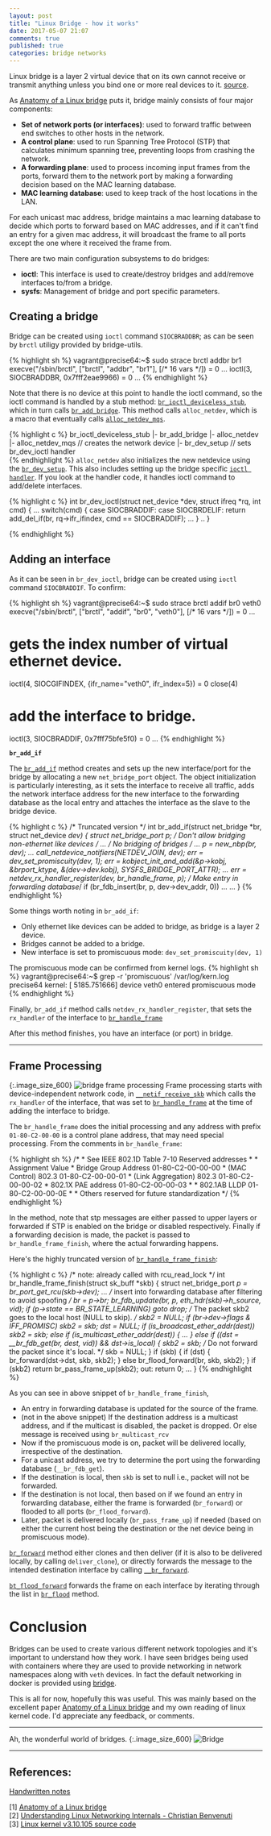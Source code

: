 ```yaml
---
layout: post
title: "Linux Bridge - how it works"
date: 2017-05-07 21:07
comments: true
published: true
categories: bridge networks
---
```



Linux bridge is a layer 2 virtual device that on its own cannot receive or transmit anything unless you bind one or more real devices to it. [source](http://shop.oreilly.com/product/9780596002558.do).

As [Anatomy of a Linux bridge](https://wiki.aalto.fi/download/attachments/70789083/linux_bridging_final.pdf) puts it, bridge mainly consists of four major components:

- **Set of network ports (or interfaces)**: used to forward traffic between end switches to other hosts in the network.
- **A control plane**: used to run Spanning Tree Protocol (STP) that calculates minimum spanning tree, preventing loops from crashing the network.
- **A forwarding plane**: used to process incoming input frames from the ports, forward them to the network port by making a forwarding decision based on the MAC learning database.
- **MAC learning database**: used to keep track of the host locations in the LAN.

For each unicast mac address, bridge maintains a mac learning database to decide which ports to forward based on MAC addresses, and if it can't find an entry for a given mac address, it will broadcast the frame to all ports except the one where it received the frame from.

There are two main configuration subsystems to do bridges:
- **ioctl**: This interface is used to create/destroy bridges and add/remove interfaces to/from a bridge.
- **sysfs**: Management of bridge and port specific parameters.

## Creating a bridge

Bridge can be created using `ioctl` command `SIOCBRADDBR`; as can be seen by `brctl` utiligy provided by bridge-utils.

{% highlight sh %}
vagrant@precise64:~$ sudo strace brctl addbr br1
execve("/sbin/brctl", ["brctl", "addbr", "br1"], [/* 16 vars */]) = 0
...
ioctl(3, SIOCBRADDBR, 0x7fff2eae9966)   = 0
...
{% endhighlight %}

Note that there is no device at this point to handle the ioctl command, so the ioctl command is handled by a stub method: [`br_ioctl_deviceless_stub`](http://elixir.free-electrons.com/linux/v3.10.105/source/net/bridge/br_ioctl.c#L351), which in turn calls [`br_add_bridge`](http://elixir.free-electrons.com/linux/v3.10.105/source/net/bridge/br_if.c#L235). This method calls `alloc_netdev`, which is a macro that eventually calls [`alloc_netdev_mqs`](http://elixir.free-electrons.com/linux/v3.10.105/source/net/core/dev.c#L5660).

{% highlight c %}
br_ioctl_deviceless_stub
  |- br_add_bridge
      |- alloc_netdev
           |- alloc_netdev_mqs  // creates the network device
              |- br_dev_setup // sets br_dev_ioctl handler               
{% endhighlight %}
`alloc_netdev` also initializes the new netdevice using the [`br_dev_setup`](http://elixir.free-electrons.com/linux/v3.10.105/source/net/bridge/br_device.c#L335). This also includes setting up the bridge specific [`ioctl handler`](http://elixir.free-electrons.com/linux/v3.10.105/source/net/bridge/br_ioctl.c#L379). If you look at the handler code, it handles ioctl command to add/delete interfaces.

{% highlight c %}
int br_dev_ioctl(struct net_device *dev, struct ifreq *rq, int cmd) {
    ...
    switch(cmd) {
	case SIOCBRADDIF:
	case SIOCBRDELIF:
		return add_del_if(br, rq->ifr_ifindex, cmd == SIOCBRADDIF);
    ...
    }
    ..
}

{% endhighlight %}

## Adding an interface
As it can be seen in `br_dev_ioctl`, bridge can be created using `ioctl` command `SIOCBRADDIF`. To confirm:


{% highlight sh %}
vagrant@precise64:~$ sudo strace brctl addif br0 veth0
execve("/sbin/brctl", ["brctl", "addif", "br0", "veth0"], [/* 16 vars */]) = 0
...
# gets the index number of virtual ethernet device.
ioctl(4, SIOCGIFINDEX, {ifr_name="veth0", ifr_index=5}) = 0
close(4)
 # add the interface to bridge.
ioctl(3, SIOCBRADDIF, 0x7fff75bfe5f0)   = 0
...
{% endhighlight %}

**`br_add_if`**

The [`br_add_if`](http://elixir.free-electrons.com/linux/v3.10.105/source/net/bridge/br_if.c#L325) method creates and sets up the new interface/port for the bridge by allocating a new `net_bridge_port` object. The object initialization is particularly interesting, as it sets the interface to receive all traffic, adds the network interface address for the new interface to the forwarding database as the local entry and attaches the interface as the slave to the bridge device.

{% highlight c %}
/* Truncated version */
int br_add_if(struct net_bridge *br, struct net_device *dev)
{
	struct net_bridge_port *p;
	/* Don't allow bridging non-ethernet like devices */
    ...
	/* No bridging of bridges */
    ...
	p = new_nbp(br, dev);
    ...
	call_netdevice_notifiers(NETDEV_JOIN, dev);
	err = dev_set_promiscuity(dev, 1);
	err = kobject_init_and_add(&p->kobj, &brport_ktype, &(dev->dev.kobj),
				   SYSFS_BRIDGE_PORT_ATTR);
    ...
	err = netdev_rx_handler_register(dev, br_handle_frame, p);
    /* Make entry in forwarding database*/
	if (br_fdb_insert(br, p, dev->dev_addr, 0))
		...
    ...
}
{% endhighlight %}

Some things worth noting in `br_add_if`:

- Only ethernet like devices can be added to bridge, as bridge is a layer 2 device.
- Bridges cannot be added to a bridge.
- New interface is set to promiscuous mode: `dev_set_promiscuity(dev, 1)`

The promiscuous mode can be confirmed from kernel logs.
{% highlight sh %}
vagrant@precise64:~$ grep -r 'promiscuous' /var/log/kern.log
precise64 kernel: [ 5185.751666] device veth0 entered promiscuous mode
{% endhighlight %}

Finally, `br_add_if` method calls `netdev_rx_handler_register`, that sets the `rx_handler` of the interface to [`br_handle_frame`](http://elixir.free-electrons.com/linux/v3.10.105/source/net/bridge/br_input.c#L153)

After this method finishes, you have an interface (or port) in bridge.

---

## Frame Processing

{:.image_size_600}
![bridge frame processing](https://gist.githubusercontent.com/goyalankit/6ea0ea8448ad1946e0791b308970a5d3/raw/cb59f23f7017edd47c075817aa2cdabb76bfa79d/frame_processing_bridge2.png)
Frame processing starts with device-independent network code, in [`__netif_receive_skb`](http://elixir.free-electrons.com/linux/v3.10.105/source/net/core/dev.c#L3579) which calls the `rx_handler` of the interface, that was set to [`br_handle_frame`](http://elixir.free-electrons.com/linux/v3.10.105/source/net/bridge/br_input.c#L153) at the time of adding the interface to bridge.

The `br_handle_frame` does the initial processing and any address with prefix `01-80-C2-00-00` is a control plane address, that may need special processing. From the comments in `br_handle_frame`:

{% highlight sh %}
    /*
    * See IEEE 802.1D Table 7-10 Reserved addresses
    *
    * Assignment		 		Value
    * Bridge Group Address		01-80-C2-00-00-00
    * (MAC Control) 802.3		01-80-C2-00-00-01
    * (Link Aggregation) 802.3	        01-80-C2-00-00-02
    * 802.1X PAE address		01-80-C2-00-00-03
    *
    * 802.1AB LLDP 		01-80-C2-00-00-0E
    *
    * Others reserved for future standardization
    */
{% endhighlight %}

In the method, note that stp messages are either passed to upper layers or forwarded if STP is enabled on the bridge or disabled respectively. Finally if a forwarding decision is made, the packet is passed to `br_handle_frame_finish`, where the actual forwarding happens.

Here's the highly truncated version of [`br_handle_frame_finish`](http://elixir.free-electrons.com/linux/v3.10.105/source/net/bridge/br_input.c#L60):

{% highlight c %}
/* note: already called with rcu_read_lock */
int br_handle_frame_finish(struct sk_buff *skb)
{
    struct net_bridge_port *p = br_port_get_rcu(skb->dev);
    ...
	/* insert into forwarding database after filtering to avoid spoofing */
	br = p->br;
	br_fdb_update(br, p, eth_hdr(skb)->h_source, vid);
	if (p->state == BR_STATE_LEARNING)
		goto drop;
	/* The packet skb2 goes to the local host (NULL to skip). */
	skb2 = NULL;
	if (br->dev->flags & IFF_PROMISC)
		skb2 = skb;
	dst = NULL;
	if (is_broadcast_ether_addr(dest))
		skb2 = skb;
	else if (is_multicast_ether_addr(dest)) {
        ...
	} else if ((dst = __br_fdb_get(br, dest, vid)) &&
			dst->is_local) {
		skb2 = skb;
		/* Do not forward the packet since it's local. */
		skb = NULL;
	}
	if (skb) {
		if (dst) {
			br_forward(dst->dst, skb, skb2);
		} else
			br_flood_forward(br, skb, skb2);
	}
	if (skb2)
		return br_pass_frame_up(skb2);
out:
	return 0;
    ...
}
{% endhighlight %}

As you can see in above snippet of `br_handle_frame_finish`, 
- An entry in forwarding database is updated for the source of the frame.
- (not in the above snippet) If the destination address is a multicast address, and if the multicast is disabled, the packet is dropped. Or else message is received using `br_multicast_rcv`
- Now if the promiscuous mode is on, packet will be delivered locally, irrespective of the destination.
- For a unicast address, we try to determine the port using the forwarding database (`__br_fdb_get`).
- If the destination is local, then `skb` is set to null i.e., packet will not be forwarded.
- If the destination is not local, then based on if we found an entry in forwarding database, either the frame is forwarded (`br_forward`) or flooded to all ports (`br_flood_forward`).
- Later, packet is delivered locally (`br_pass_frame_up`) if needed (based on either the current host being the destination or the net device being in promiscuous mode).

[`br_forward`](http://elixir.free-electrons.com/linux/v3.10.105/source/net/bridge/br_forward.c#L120) method either clones and then deliver (if it is also to be delivered locally, by calling `deliver_clone`), or directly forwards the message to the intended destination interface by calling [`__br_forward`](http://elixir.free-electrons.com/linux/v3.10.105/source/net/bridge/br_forward.c#L87).

[`bt_flood_forward`](http://elixir.free-electrons.com/linux/v3.10.105/source/net/bridge/br_forward.c#L212) forwards the frame on each interface by iterating through the list in [`br_flood`](http://elixir.free-electrons.com/linux/v3.10.105/source/net/bridge/br_forward.c#L212) method.

# Conclusion

Bridges can be used to create various different network topologies and it's important to understand how they work. I have seen bridges being used with containers where they are used to provide networking in network namespaces along with `veth` devices. In fact the default networking in docker is provided using [bridge](https://docs.docker.com/engine/userguide/networking/#default-networks).

This is all for now, hopefully this was useful. This was mainly based on the excellent paper [Anatomy of a Linux bridge](https://wiki.aalto.fi/download/attachments/70789083/linux_bridging_final.pdf) and my own reading of linux kernel code. I'd appreciate any feedback, or comments.

---

Ah, the wonderful world of bridges.
{:.image_size_600}
![Bridge](https://gist.githubusercontent.com/goyalankit/6ea0ea8448ad1946e0791b308970a5d3/raw/bfa531da40571bdd72c21b752abb6768d346cb70/sf_bridge.jpg)


---

## References:
[Handwritten notes](http://goyalankit.com/blog/linux-bridge-notes)

[1] [Anatomy of a Linux bridge](https://wiki.aalto.fi/download/attachments/70789083/linux_bridging_final.pdf)<br/>
[2] [Understanding Linux Networking Internals - Christian Benvenuti](http://shop.oreilly.com/product/9780596002558.do)<br/>
[3] [Linux kernel v3.10.105 source code](http://elixir.free-electrons.com/linux/v3.10.105/source)
